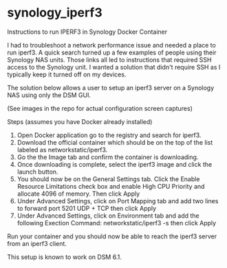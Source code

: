 # synology_iperf3
Instructions to run IPERF3 in Synology Docker Container

I had to troubleshoot a network performance issue and needed a place to run iperf3. A quick search turned up a few examples of people using their Synology NAS units. Those links all led to instructions that required SSH access to the Synology unit. I wanted a solution that didn't require SSH as I typically keep it turned off on my devices.

The solution below allows a user to setup an iperf3 server on a Synology NAS using only the DSM GUI.

(See images in the repo for actual configuration screen captures)

Steps (assumes you have Docker already installed)

1. Open Docker application go to the registry and search for iperf3. 
2. Download the official container which should be on the top of the list labeled as networkstatic/iperf3.
3. Go the the Image tab and confirm the container is downloading.
4. Once downloading is complete, select the iperf3 image and click the launch button.
5. You should now be on the General Settings tab. Click the Enable Resource Limitations check box and enable High CPU Priority and allocate 4096 of memory. Then click Apply
6. Under Advanced Settings, click on Port Mapping tab and add two lines to forward port 5201 UDP + TCP then click Apply
7. Under Advanced Settings, click on Environment tab and add the following Exection Command: networkstatic/iperf3 -s then click Apply

Run your container and you should now be able to reach the iperf3 server from an iperf3 client.

This setup is known to work on DSM 6.1.
